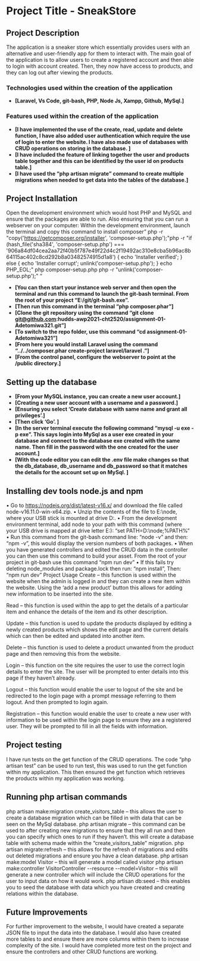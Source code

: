 # Project Title - SneakStore
## Project Description
The application is a sneaker store which essentially provides users with an alternative and user-friendly app for them to interact with. 
The main goal of the application is to allow users to create a registered account and then able to login with account created. Then, they now have access to products, and they can log out after viewing the products. 

### Technologies used within the creation of the application 
- **[Laravel, Vs Code, git-bash, PHP, Node Js, Xampp, Github, MySql.]**

### Features used within the creation of the application
- **[I have implemented the use of the create, read, update and delete function, I have also added user authentication which require the use of login to enter the website. I have also made use of databases with CRUD operations on storing in the database. ]**
- **[I have included the feature of linking together the user and products table together and this can be identified by the user id on products table.]**
- **[I have used the “php artisan migrate” command to create multiple migrations when needed to get data into the tables of the database.]**


## Project Installation 
Open the development environment which would host PHP and MySQL and ensure that the packages are able to run. Also ensuring that you can run a webserver on your computer:
Within the development environment, launch the terminal and copy this command to install composer”  php -r "copy('https://getcomposer.org/installer', 'composer-setup.php');"php -r "if (hash_file('sha384', 'composer-setup.php') === '906a84df04cea2aa72f40b5f787e49f22d4c2f19492ac310e8cba5b96ac8b64115ac402c8cd292b8a03482574915d1a8') { echo 'Installer verified'; } else { echo 'Installer corrupt'; unlink('composer-setup.php'); } echo PHP_EOL;"
php composer-setup.php
php -r "unlink('composer-setup.php');"  “


- **[You can then start your instance web server and then open the terminal and run this command to launch the git-bash terminal. From the root of your project “E:/git/git-bash.exe”.**
- **[Then run this command in the terminal “php composer.phar”]**
- **[Clone the git repository using the command “git clone git@github.com:hudds-awp2021-cht2520/assignment-01-Adetomiwa321.git”]**
- **[To switch to the repo folder, use this command “cd assignment-01-Adetomiwa321”]**
- **[From here you would install Laravel using the command “../../composer.phar create-project laravel/laravel .”]**
- **[From the control panel, configure the webserver to point at the /public directory.]**

## Setting up the database
- **[From your MySQL instance, you can create a new user account.]**
- **[Creating a new user account with a username and a password.]**
- **[Ensuring you select ‘Create database with same name and grant all privileges’.]**
- **[Then click ‘Go’. ]**
- **[In the server terminal execute the following command “mysql -u exe -p exe”. This says login into MySql as a user exe created in your database and connect to the database exe created with the same name. Then fill in the password with the one created for the user account.]**
- **[With the code editor you can edit the .env file make changes so that the db_database, db_username and db_password so that it matches the details for the account set up on MySql. ]**

## Installing dev tools node.js and npm 
•	Go to https://nodejs.org/dist/latest-v16.x/ and download the file called node-v16.11.0-win-x64.zip.
•	Unzip the contents of the file to E:\node\, where your USB stick is mounted at drive D:.
•	From the development environment terminal, add node to your path with this command (where your USB drive is mapped at drive letter E:): “set PATH=D:\node;%PATH%”
•	Run this command from the git-bash command line: “node -v” and then: “npm -v”, this would display the version numbers of both packages.
•	When you have generated controllers and edited the CRUD data in the controller you can then use this command to build your asset. From the root of your project in git-bash use this command “npm run dev”
•	If this fails try deleting node_modules and package.lock then run: “npm install”, Then: “npm run dev”
Project Usage
Create – this function is used within the website when the admin is logged in and they can create a new item within the website. Using the ‘add a new product’ button this allows for adding new information to be inserted into the site.
 
 
Read – this function is used within the app to get the details of a particular item and enhance the details of the item and its other description. 
 
Update – this function is used to update the products displayed by editing a newly created products which shows the edit page and the current details which can then be edited and updated into another item.
 
 

Delete – this function is used to delete a product unwanted from the product page and then removing this from the website. 
 
Login – this function on the site requires the user to use the correct login details to enter the site. The user will be prompted to enter details into this page if they haven’t already. 
 
 
 
Logout – this function would enable the user to logout of the site and be redirected to the login page with a prompt message referring to them logout. And then prompted to login again. 
 
Registration – this function would enable the user to create a new user with information to be used within the login page to ensure they are a registered user. They will be prompted to fill in all the fields with information.
 
## Project testing 
I have run tests on the get function of the CRUD operations. 
The code “php artisan test” can be used to run test, this was used to run the get function within my application. This then ensured the get function which retrieves the products within my application was working.
 

## Running php artisan commands
php artisan make:migration create_visitors_table – this allows the user to create a database migration which can be filled in with data that can be seen on the MySql database.
php artisan migrate – this command can be used to after creating new migrations to ensure that they all run and then you can specify which ones to run if they haven’t. this will create a database table with schema made within the “create_visitors_table” migration. 
php artisan migrate:refresh – this allows for the refresh of migrations and edits out deleted migrations and ensure you have a clean database.
php artisan make:model Visitor – this will generate a model called visitor
php artisan make:controller VisitorController --resource --model=Visitor – this will generate a new controller which will include the CRUD operations for the user to input data on how it would work.
php artisan db:seed – this enables you to seed the database with data which you have created and creating relations within the database.

## Future Improvements 
For further improvement to the website, I would have created a separate JSON file to input the data into the database.
I would also have created more tables to and ensure there are more columns within them to increase complexity of the site.
I would have completed more test on the project and ensure the controllers and other CRUD functions are working. 


